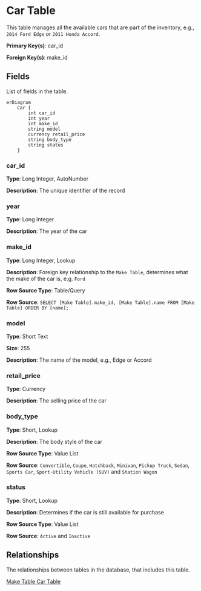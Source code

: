 # Car Table

This table manages all the available cars that are part of the inventory, e.g., `2014 Ford Edge` or `2011 Honda Accord`.

**Primary Key(s)**: car_id

**Foreign Key(s)**: make_id

## Fields

List of fields in the table.

```mermaid
erDiagram
    Car {
        int car_id
        int year
        int make_id
        string model
        currency retail_price
        string body_type
        string status
    }

```

### car_id

**Type**: Long Integer, AutoNumber

**Description**: The unique identifier of the record

### year

**Type**: Long Integer

**Description**: The year of the car

### make_id

**Type**: Long Integer, Lookup

**Description**: Foreign key relationship to the `Make Table`, determines what the make of the car is, e.g. `Ford`

**Row Source Type**: Table/Query

**Row Source**: `SELECT [Make Table].make_id, [Make Table].name FROM [Make Table] ORDER BY [name];`

### model

**Type**: Short Text

**Size**: 255

**Description**: The name of the model, e.g., Edge or Accord

### retail_price

**Type**: Currency

**Description**: The selling price of the car

### body_type

**Type**: Short, Lookup

**Description**: The body style of the car

**Row Source Type**: Value List

**Row Source**: `Convertible`, `Coupe`, `Hatchback`, `Minivan`, `Pickup Truck`, `Sedan`, `Sports Car`, `Sport-Utility Vehicle (SUV)` and `Station Wagon`

### status

**Type**: Short, Lookup

**Description**: Determines if the car is still available for purchase

**Row Source Type**: Value List

**Row Source**: `Active` and `Inactive`

## Relationships

The relationships between tables in the database, that includes this table.

[Make Table Car Table](Database-Table-Relationships.md)
